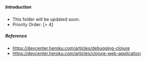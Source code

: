 ##### Introduction
- This folder will be updated soon. 
- Priority Order: [> 4]

##### Reference
- https://devcenter.heroku.com/articles/debugging-clojure
- https://devcenter.heroku.com/articles/clojure-web-application